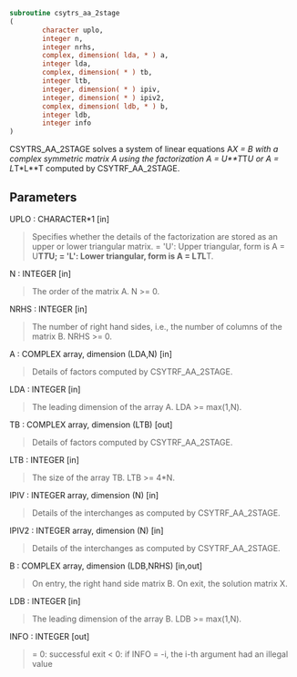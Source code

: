 ```fortran
subroutine csytrs_aa_2stage
(
        character uplo,
        integer n,
        integer nrhs,
        complex, dimension( lda, * ) a,
        integer lda,
        complex, dimension( * ) tb,
        integer ltb,
        integer, dimension( * ) ipiv,
        integer, dimension( * ) ipiv2,
        complex, dimension( ldb, * ) b,
        integer ldb,
        integer info
)
```

CSYTRS_AA_2STAGE solves a system of linear equations A*X = B with a complex
symmetric matrix A using the factorization A = U**T*T*U or
A = L*T*L**T computed by CSYTRF_AA_2STAGE.

## Parameters
UPLO : CHARACTER*1 [in]
> Specifies whether the details of the factorization are stored
> as an upper or lower triangular matrix.
> = 'U':  Upper triangular, form is A = U**T*T*U;
> = 'L':  Lower triangular, form is A = L*T*L**T.

N : INTEGER [in]
> The order of the matrix A.  N >= 0.

NRHS : INTEGER [in]
> The number of right hand sides, i.e., the number of columns
> of the matrix B.  NRHS >= 0.

A : COMPLEX array, dimension (LDA,N) [in]
> Details of factors computed by CSYTRF_AA_2STAGE.

LDA : INTEGER [in]
> The leading dimension of the array A.  LDA >= max(1,N).

TB : COMPLEX array, dimension (LTB) [out]
> Details of factors computed by CSYTRF_AA_2STAGE.

LTB : INTEGER [in]
> The size of the array TB. LTB >= 4*N.

IPIV : INTEGER array, dimension (N) [in]
> Details of the interchanges as computed by
> CSYTRF_AA_2STAGE.

IPIV2 : INTEGER array, dimension (N) [in]
> Details of the interchanges as computed by
> CSYTRF_AA_2STAGE.

B : COMPLEX array, dimension (LDB,NRHS) [in,out]
> On entry, the right hand side matrix B.
> On exit, the solution matrix X.

LDB : INTEGER [in]
> The leading dimension of the array B.  LDB >= max(1,N).

INFO : INTEGER [out]
> = 0:  successful exit
> < 0:  if INFO = -i, the i-th argument had an illegal value
